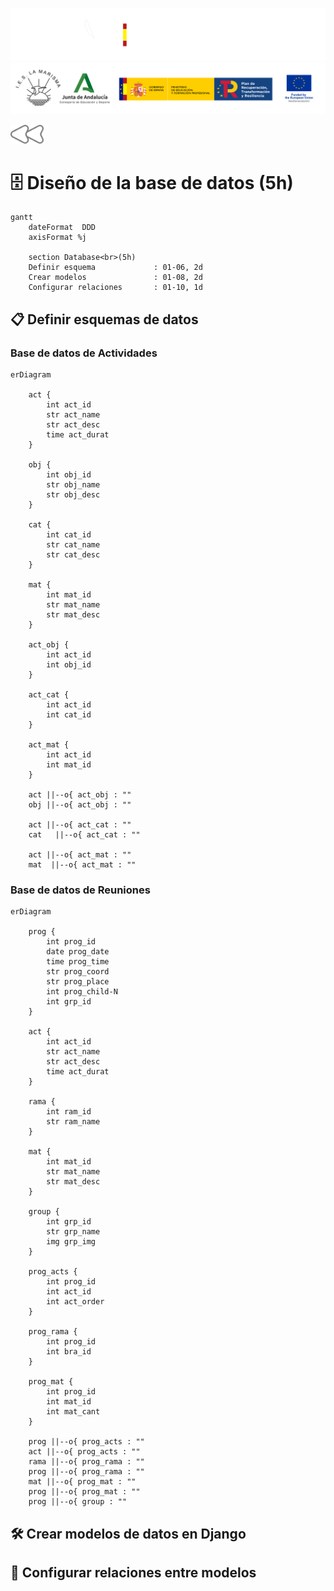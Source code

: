 ![](https://raw.githubusercontent.com/jcorvid509/.resGen/9cf65965f880c39d5e634d73522a6d656c4ea501/_bannerD.png#gh-dark-mode-only)
![](https://raw.githubusercontent.com/jcorvid509/.resGen/9cf65965f880c39d5e634d73522a6d656c4ea501/_bannerL.png#gh-light-mode-only)

<a href="/.md/roadmap.md"><img src="https://raw.githubusercontent.com/jcorvid509/.resGen/9cf65965f880c39d5e634d73522a6d656c4ea501/_back.svg" height="30"></a>

# 🗄️ Diseño de la base de datos (5h)

```mermaid
gantt
    dateFormat  DDD
    axisFormat %j

    section Database<br>(5h)
    Definir esquema             : 01-06, 2d
    Crear modelos               : 01-08, 2d
    Configurar relaciones       : 01-10, 1d
```

## 📋 Definir esquemas de datos

### Base de datos de Actividades

```mermaid
erDiagram
    
    act {
        int act_id
        str act_name
        str act_desc
        time act_durat
    }

    obj {
        int obj_id
        str obj_name
        str obj_desc    
    }

    cat {
        int cat_id
        str cat_name
        str cat_desc    
    }

    mat {
        int mat_id
        str mat_name
        str mat_desc    
    }

    act_obj {
        int act_id
        int obj_id
    }

    act_cat {
        int act_id
        int cat_id
    }

    act_mat {
        int act_id
        int mat_id
    }

    act ||--o{ act_obj : ""
    obj ||--o{ act_obj : ""

    act ||--o{ act_cat : ""
    cat   ||--o{ act_cat : ""

    act ||--o{ act_mat : ""
    mat  ||--o{ act_mat : ""
```

### Base de datos de Reuniones

```mermaid
erDiagram

    prog {
        int prog_id
        date prog_date
        time prog_time
        str prog_coord
        str prog_place
        int prog_child-N
        int grp_id
    }

    act {
        int act_id
        str act_name
        str act_desc
        time act_durat
    }

    rama {
        int ram_id
        str ram_name
    }

    mat {
        int mat_id
        str mat_name
        str mat_desc    
    }

    group {
        int grp_id
        str grp_name
        img grp_img
    }

    prog_acts {
        int prog_id
        int act_id
        int act_order
    }

    prog_rama {
        int prog_id
        int bra_id
    }

    prog_mat {
        int prog_id
        int mat_id
        int mat_cant
    }

    prog ||--o{ prog_acts : ""
    act ||--o{ prog_acts : ""
    rama ||--o{ prog_rama : ""
    prog ||--o{ prog_rama : ""
    mat ||--o{ prog_mat : ""
    prog ||--o{ prog_mat : ""
    prog ||--o{ group : ""
```

## 🛠️ Crear modelos de datos en Django

## 🔗 Configurar relaciones entre modelos
